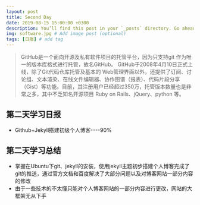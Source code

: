 ```yaml
---
layout: post
title: Second Day
date: 2019-08-15 15:00:00 +0300
description: You’ll find this post in your `_posts` directory. Go ahead and edit it and re-build the site to see your changes. # Add post description (optional)
img: software.jpg # Add image post (optional)
tags: [日报] # add tag
---
```


>GitHub是一个面向开源及私有软件项目的托管平台，因为只支持git 作为唯一的版本库格式进行托管，故名GitHub。
GitHub于2008年4月10日正式上线，除了Git代码仓库托管及基本的 Web管理界面以外，还提供了订阅、讨论组、文本渲染、在线文件编辑器、协作图谱（报表）、代码片段分享（Gist）等功能。目前，其注册用户已经超过350万，托管版本数量也是非常之多，其中不乏知名开源项目 Ruby on Rails、jQuery、python 等。

## 第二天学习日报
* Github+Jekyll搭建初级个人博客----90%

## 第二天学习总结

* 掌握在Ubuntu下git、jekyll的安装，使用jekyll主题初步搭建个人博客完成了git的推送，通过官方文档和百度解决了大部分问题以及对博客网站一部分内容的修改
* 由于一些技术的不太懂只能对个人博客网站的一部分内容进行更改，网站的大框架无从下手

